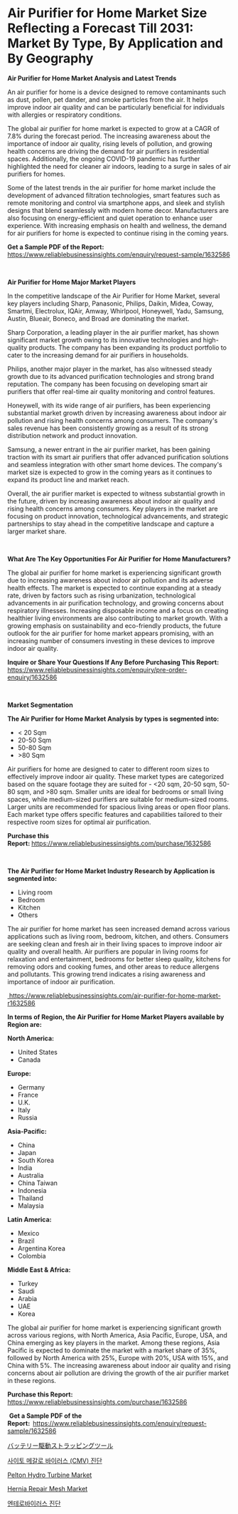 <p><h1>Air Purifier for Home Market Size Reflecting a Forecast Till 2031: Market By Type, By Application and By Geography</h1></p><p><strong>Air Purifier for Home Market Analysis and Latest Trends</strong></p>
<p><p>An air purifier for home is a device designed to remove contaminants such as dust, pollen, pet dander, and smoke particles from the air. It helps improve indoor air quality and can be particularly beneficial for individuals with allergies or respiratory conditions.</p><p>The global air purifier for home market is expected to grow at a CAGR of 7.8% during the forecast period. The increasing awareness about the importance of indoor air quality, rising levels of pollution, and growing health concerns are driving the demand for air purifiers in residential spaces. Additionally, the ongoing COVID-19 pandemic has further highlighted the need for cleaner air indoors, leading to a surge in sales of air purifiers for homes.</p><p>Some of the latest trends in the air purifier for home market include the development of advanced filtration technologies, smart features such as remote monitoring and control via smartphone apps, and sleek and stylish designs that blend seamlessly with modern home decor. Manufacturers are also focusing on energy-efficient and quiet operation to enhance user experience. With increasing emphasis on health and wellness, the demand for air purifiers for home is expected to continue rising in the coming years.</p></p>
<p><strong>Get a Sample PDF of the Report:&nbsp;</strong> <a href="https://www.reliablebusinessinsights.com/enquiry/request-sample/1632586">https://www.reliablebusinessinsights.com/enquiry/request-sample/1632586</a></p>
<p>&nbsp;</p>
<p><strong>Air Purifier for Home Major Market Players</strong></p>
<p><p>In the competitive landscape of the Air Purifier for Home Market, several key players including Sharp, Panasonic, Philips, Daikin, Midea, Coway, Smartmi, Electrolux, IQAir, Amway, Whirlpool, Honeywell, Yadu, Samsung, Austin, Blueair, Boneco, and Broad are dominating the market.</p><p>Sharp Corporation, a leading player in the air purifier market, has shown significant market growth owing to its innovative technologies and high-quality products. The company has been expanding its product portfolio to cater to the increasing demand for air purifiers in households.</p><p>Philips, another major player in the market, has also witnessed steady growth due to its advanced purification technologies and strong brand reputation. The company has been focusing on developing smart air purifiers that offer real-time air quality monitoring and control features.</p><p>Honeywell, with its wide range of air purifiers, has been experiencing substantial market growth driven by increasing awareness about indoor air pollution and rising health concerns among consumers. The company's sales revenue has been consistently growing as a result of its strong distribution network and product innovation.</p><p>Samsung, a newer entrant in the air purifier market, has been gaining traction with its smart air purifiers that offer advanced purification solutions and seamless integration with other smart home devices. The company's market size is expected to grow in the coming years as it continues to expand its product line and market reach.</p><p>Overall, the air purifier market is expected to witness substantial growth in the future, driven by increasing awareness about indoor air quality and rising health concerns among consumers. Key players in the market are focusing on product innovation, technological advancements, and strategic partnerships to stay ahead in the competitive landscape and capture a larger market share.</p></p>
<p>&nbsp;</p>
<p><strong>What Are The Key Opportunities For Air Purifier for Home Manufacturers?</strong></p>
<p><p>The global air purifier for home market is experiencing significant growth due to increasing awareness about indoor air pollution and its adverse health effects. The market is expected to continue expanding at a steady rate, driven by factors such as rising urbanization, technological advancements in air purification technology, and growing concerns about respiratory illnesses. Increasing disposable income and a focus on creating healthier living environments are also contributing to market growth. With a growing emphasis on sustainability and eco-friendly products, the future outlook for the air purifier for home market appears promising, with an increasing number of consumers investing in these devices to improve indoor air quality.</p></p>
<p><strong>Inquire or Share Your Questions If Any Before Purchasing This Report:</strong> <a href="https://www.reliablebusinessinsights.com/enquiry/pre-order-enquiry/1632586">https://www.reliablebusinessinsights.com/enquiry/pre-order-enquiry/1632586</a></p>
<p>&nbsp;</p>
<p><strong>Market Segmentation</strong></p>
<p><strong>The Air Purifier for Home Market Analysis by types is segmented into:</strong></p>
<p><ul><li>< 20 Sqm</li><li>20-50 Sqm</li><li>50-80 Sqm</li><li>>80 Sqm</li></ul></p>
<p><p>Air purifiers for home are designed to cater to different room sizes to effectively improve indoor air quality. These market types are categorized based on the square footage they are suited for - <20 sqm, 20-50 sqm, 50-80 sqm, and >80 sqm. Smaller units are ideal for bedrooms or small living spaces, while medium-sized purifiers are suitable for medium-sized rooms. Larger units are recommended for spacious living areas or open floor plans. Each market type offers specific features and capabilities tailored to their respective room sizes for optimal air purification.</p></p>
<p><strong>Purchase this Report:&nbsp;</strong><a href="https://www.reliablebusinessinsights.com/purchase/1632586">https://www.reliablebusinessinsights.com/purchase/1632586</a></p>
<p>&nbsp;</p>
<p><strong>The Air Purifier for Home Market Industry Research by Application is segmented into:</strong></p>
<p><ul><li>Living room</li><li>Bedroom</li><li>Kitchen</li><li>Others</li></ul></p>
<p><p>The air purifier for home market has seen increased demand across various applications such as living room, bedroom, kitchen, and others. Consumers are seeking clean and fresh air in their living spaces to improve indoor air quality and overall health. Air purifiers are popular in living rooms for relaxation and entertainment, bedrooms for better sleep quality, kitchens for removing odors and cooking fumes, and other areas to reduce allergens and pollutants. This growing trend indicates a rising awareness and importance of indoor air purification.</p></p>
<p><a href="https://www.reliablebusinessinsights.com/air-purifier-for-home-market-r1632586">&nbsp;https://www.reliablebusinessinsights.com/air-purifier-for-home-market-r1632586</a></p>
<p><strong>In terms of Region, the Air Purifier for Home Market Players available by Region are:</strong></p>
<p>
    <p> <strong> North America: </strong>
        <ul>
            <li>United States</li>
            <li>Canada</li>
        </ul>
        </p> 
    <p> <strong> Europe: </strong>
        <ul>
            <li>Germany</li>
            <li>France</li>
            <li>U.K.</li>
            <li>Italy</li>
            <li>Russia</li>
        </ul>
        </p> 
    <p> <strong> Asia-Pacific: </strong>
        <ul>
            <li>China</li>
            <li>Japan</li>
            <li>South Korea</li>
            <li>India</li>
            <li>Australia</li>
            <li>China Taiwan</li>
            <li>Indonesia</li>
            <li>Thailand</li>
            <li>Malaysia</li>
        </ul>
        </p> 
    <p> <strong> Latin America: </strong>
        <ul>
            <li>Mexico</li>
            <li>Brazil</li>
            <li>Argentina Korea</li>
            <li>Colombia</li>
        </ul>
        </p> 
    <p> <strong> Middle East & Africa: </strong>
        <ul>
            <li>Turkey</li>
            <li>Saudi</li>
            <li>Arabia</li>
            <li>UAE</li>
            <li>Korea</li>
        </ul>
    </p>
    </p>
<p><p>The global air purifier for home market is experiencing significant growth across various regions, with North America, Asia Pacific, Europe, USA, and China emerging as key players in the market. Among these regions, Asia Pacific is expected to dominate the market with a market share of 35%, followed by North America with 25%, Europe with 20%, USA with 15%, and China with 5%. The increasing awareness about indoor air quality and rising concerns about air pollution are driving the growth of the air purifier market in these regions.</p></p>
<p><strong>Purchase this Report: </strong><a href="https://www.reliablebusinessinsights.com/purchase/1632586">https://www.reliablebusinessinsights.com/purchase/1632586</a></p>
<p>&nbsp;<strong>Get a Sample PDF of the Report:&nbsp;&nbsp;</strong><a href="https://www.reliablebusinessinsights.com/enquiry/request-sample/1632586">https://www.reliablebusinessinsights.com/enquiry/request-sample/1632586</a></p>
<p><strong></strong></p>
<p><p><a href="https://github.com/reliezer65/Market-Research-Report-List-2/blob/main/8786192159102.md">バッテリー駆動ストラッピングツール</a></p><p><a href="https://github.com/plelbej847484502/Market-Research-Report-List-2/blob/main/2898191170646.md">사이토 메갈로 바이러스 (CMV) 진단</a></p><p><a href="https://github.com/khlifeservices/Market-Research-Report-List-1/blob/main/pelton-hydro-turbine-market.md">Pelton Hydro Turbine Market</a></p><p><a href="https://www.linkedin.com/pulse/hernia-repair-mesh-market-forecast-global-trends-analysis-from-khzmf">Hernia Repair Mesh Market</a></p><p><a href="https://github.com/vseigx30c9a1j/Market-Research-Report-List-2/blob/main/6602132170647.md">엔테로바이러스 진단</a></p></p>